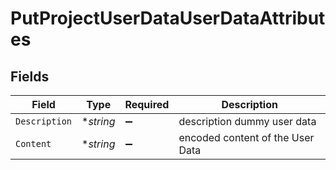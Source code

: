 # PutProjectUserDataUserDataAttributes


## Fields

| Field                            | Type                             | Required                         | Description                      |
| -------------------------------- | -------------------------------- | -------------------------------- | -------------------------------- |
| `Description`                    | **string*                        | :heavy_minus_sign:               | description dummy user data      |
| `Content`                        | **string*                        | :heavy_minus_sign:               | encoded content of the User Data |